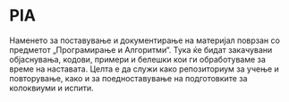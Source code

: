 # PIA
Наменето за поставување и документирање на материјал поврзан со предметот „Програмирање и Алгоритми“. Тука ќе бидат закачувани објаснувања, кодови, примери и белешки кои ги обработуваме за време на наставата. Целта е да служи како репозиториум за учење и повторување, како и за поедноставување на подготовките за колоквиуми и испити.
